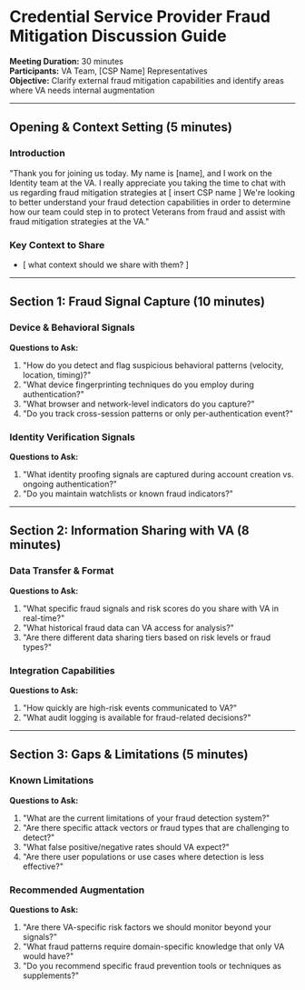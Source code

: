 # Credential Service Provider Fraud Mitigation Discussion Guide

**Meeting Duration:** 30 minutes  
**Participants:** VA Team, [CSP Name] Representatives  
**Objective:** Clarify external fraud mitigation capabilities and identify areas where VA needs internal augmentation

---

## Opening & Context Setting (5 minutes)

### Introduction
"Thank you for joining us today.  My name is [name], and I work on the Identity team at the VA.  I really appreciate you taking the time to chat with us regarding fraud mitigation strategies at [ insert CSP name ] We're looking to better understand your fraud detection capabilities in order to determine how our team could step in to protect Veterans from fraud and assist with fraud mitigation strategies at the VA."

### Key Context to Share  
- [ what context should we share with them? ]

---

## Section 1: Fraud Signal Capture (10 minutes)

### Device & Behavioral Signals
**Questions to Ask:**
1. "How do you detect and flag suspicious behavioral patterns (velocity, location, timing)?"
2. "What device fingerprinting techniques do you employ during authentication?"
3. "What browser and network-level indicators do you capture?"
4. "Do you track cross-session patterns or only per-authentication event?"

### Identity Verification Signals
**Questions to Ask:**
1. "What identity proofing signals are captured during account creation vs. ongoing authentication?"
2. "Do you maintain watchlists or known fraud indicators?"

---

## Section 2: Information Sharing with VA (8 minutes)

### Data Transfer & Format
**Questions to Ask:**
1. "What specific fraud signals and risk scores do you share with VA in real-time?"
2. "What historical fraud data can VA access for analysis?"
3. "Are there different data sharing tiers based on risk levels or fraud types?"

### Integration Capabilities
**Questions to Ask:**
1.  "How quickly are high-risk events communicated to VA?"
2. "What audit logging is available for fraud-related decisions?"

---

## Section 3: Gaps & Limitations (5 minutes)

### Known Limitations
**Questions to Ask:**
1. "What are the current limitations of your fraud detection system?"
2. "Are there specific attack vectors or fraud types that are challenging to detect?"
3. "What false positive/negative rates should VA expect?"
4. "Are there user populations or use cases where detection is less effective?"

### Recommended Augmentation
**Questions to Ask:**
1. "Are there VA-specific risk factors we should monitor beyond your signals?"
2. "What fraud patterns require domain-specific knowledge that only VA would have?"
3. "Do you recommend specific fraud prevention tools or techniques as supplements?"
